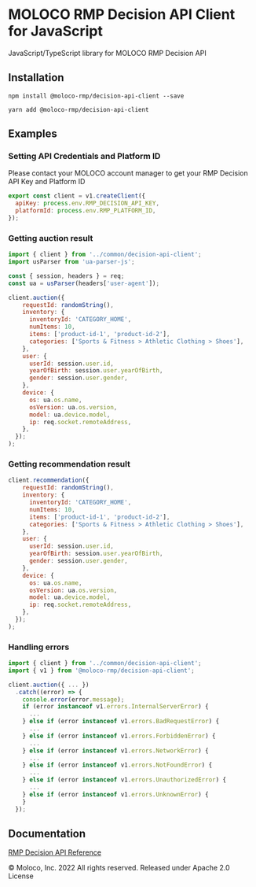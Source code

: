 # MOLOCO RMP Decision API Client for JavaScript

JavaScript/TypeScript library for MOLOCO RMP Decision API

## Installation

```shell
npm install @moloco-rmp/decision-api-client --save
```

```shell
yarn add @moloco-rmp/decision-api-client
```

## Examples

### Setting API Credentials and Platform ID

Please contact your MOLOCO account manager to get your RMP Decision API Key and Platform ID

```javascript
export const client = v1.createClient({
  apiKey: process.env.RMP_DECISION_API_KEY,
  platformId: process.env.RMP_PLATFORM_ID,
});
```

### Getting auction result

```javascript
import { client } from '../common/decision-api-client';
import usParser from 'ua-parser-js';

const { session, headers } = req;
const ua = usParser(headers['user-agent']);

client.auction({
    requestId: randomString(),
    inventory: {
      inventoryId: 'CATEGORY_HOME',
      numItems: 10,
      items: ['product-id-1', 'product-id-2'],
      categories: ['Sports & Fitness > Athletic Clothing > Shoes'],
    },
    user: {
      userId: session.user.id,
      yearOfBirth: session.user.yearOfBirth,
      gender: session.user.gender,
    },
    device: {
      os: ua.os.name,
      osVersion: ua.os.version,
      model: ua.device.model,
      ip: req.socket.remoteAddress,
    },
  });
);
```

### Getting recommendation result

```javascript
client.recommendation({
    requestId: randomString(),
    inventory: {
      inventoryId: 'CATEGORY_HOME',
      numItems: 10,
      items: ['product-id-1', 'product-id-2'],
      categories: ['Sports & Fitness > Athletic Clothing > Shoes'],
    },
    user: {
      userId: session.user.id,
      yearOfBirth: session.user.yearOfBirth,
      gender: session.user.gender,
    },
    device: {
      os: ua.os.name,
      osVersion: ua.os.version,
      model: ua.device.model,
      ip: req.socket.remoteAddress,
    },
  });
);
```

### Handling errors

```javascript
import { client } from '../common/decision-api-client';
import { v1 } from '@moloco-rmp/decision-api-client';

client.auction({ ... })
  .catch((error) => {
    console.error(error.message);
    if (error instanceof v1.errors.InternalServerError) {
      ...
    } else if (error instanceof v1.errors.BadRequestError) {
      ...
    } else if (error instanceof v1.errors.ForbiddenError) {
      ...
    } else if (error instanceof v1.errors.NetworkError) {
      ...
    } else if (error instanceof v1.errors.NotFoundError) {
      ...
    } else if (error instanceof v1.errors.UnauthorizedError) {
      ...
    } else if (error instanceof v1.errors.UnknownError) {
    }
  });
```

## Documentation

[RMP Decision API Reference](https://moloco-rmp.readme.io/reference)

© Moloco, Inc. 2022 All rights reserved. Released under Apache 2.0 License
